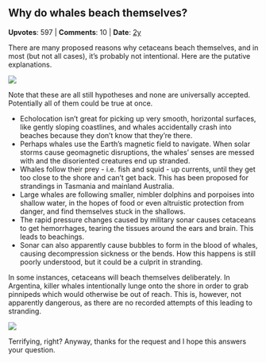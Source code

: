 ## Why do whales beach themselves?
    
**Upvotes**: 597 | **Comments**: 10 | **Date**: [2y](https://www.quora.com/Why-do-whales-beach-themselves/answer/Gary-Meaney)

There are many proposed reasons why cetaceans beach themselves, and in most (but not all cases), it’s probably not intentional. Here are the putative explanations.

![](https://qph.fs.quoracdn.net/main-qimg-28ac4a1df2537d6dfdae2c72589cd36c-lq)

Note that these are all still hypotheses and none are universally accepted. Potentially all of them could be true at once.

*   Echolocation isn’t great for picking up very smooth, horizontal surfaces, like gently sloping coastlines, and whales accidentally crash into beaches because they don’t know that they’re there.
*   Perhaps whales use the Earth’s magnetic field to navigate. When solar storms cause geomagnetic disruptions, the whales’ senses are messed with and the disoriented creatures end up stranded.
*   Whales follow their prey - i.e. fish and squid - up currents, until they get too close to the shore and can’t get back. This has been proposed for strandings in Tasmania and mainland Australia.
*   Large whales are following smaller, nimbler dolphins and porpoises into shallow water, in the hopes of food or even altruistic protection from danger, and find themselves stuck in the shallows.
*   The rapid pressure changes caused by military sonar causes cetaceans to get hemorrhages, tearing the tissues around the ears and brain. This leads to beachings.
*   Sonar can also apparently cause bubbles to form in the blood of whales, causing decompression sickness or the bends. How this happens is still poorly understood, but it could be a culprit in stranding.

In some instances, cetaceans will beach themselves deliberately. In Argentina, killer whales intentionally lunge onto the shore in order to grab pinnipeds which would otherwise be out of reach. This is, however, not apparently dangerous, as there are no recorded attempts of this leading to stranding.

![](https://qph.fs.quoracdn.net/main-qimg-5df14b9431f43a161907ee128fe44981-lq)

Terrifying, right? Anyway, thanks for the request and I hope this answers your question.

